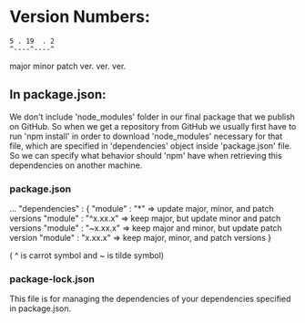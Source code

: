 
# Version Numbers:

    5 . 19  . 2
    ^----^----^
major  minor  patch
ver.   ver.   ver.


## In package.json:

We don't include 'node_modules' folder in our final package that we publish on GitHub. So when we get a repository from GitHub we usually first have to run 'npm install' in order to download 'node_modules' necessary for that file, which are specified in 'dependencies' object inside 'package.json' file. So we can specify what behavior should 'npm' have when retrieving this dependencies on another machine.

### package.json
...
"dependencies" : {
  "module" : "*"        =>  update major, minor, and patch versions
  "module" : "^x.xx.x"  =>  keep major, but update minor and patch versions
  "module" : "~x.xx.x"  =>  keep major and minor, but update patch version
  "module" : "x.xx.x"   =>  keep major, minor, and patch versions
}

( ^ is carrot symbol and ~ is tilde symbol)

### package-lock.json
This file is for managing the dependencies of your dependencies specified in package.json.